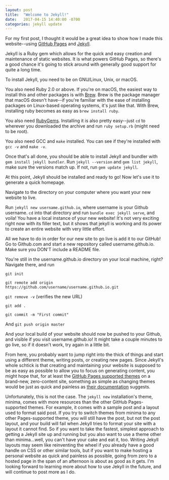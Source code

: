 ```yaml
---
layout: post
title:  "Welcome to Jekyll!"
date:   2017-04-15 14:40:00 -0700
categories: jekyll update
---
```


[brew]: https://brew.sh/
[github-pages]: https://pages.github.com/
[jekyll]: https://jekyllrb.com/
[ruby-gems]: https://rubygems.org/pages/download
[github-pages-themes]: https://pages.github.com/themes/
[jekyll-install-theme]: https://jekyllrb.com/docs/themes/#installing-a-theme

For my first post, I thought it would be a great idea to show how I made this
website--using [GitHub Pages][github-pages] and [Jekyll][jekyll].


Jekyll is a Ruby gem which allows for the quick and easy creation and maintenance
of static websites. It is what powers GitHub Pages, so there's a good chance it's
going to stick around with generally good support for quite a long time.

To install Jekyll, you need to be on GNU/Linux, Unix, or macOS.

You also need Ruby 2.0 or above. If you're on macOS, the easiest way to install
this and other packages is with [Brew][brew]. Brew is the package manager that
macOS doesn't have--if you're familiar with the ease of installing packages on
Linux-based operating systems, it's just like that. With Brew, installing ruby
becomes as easy as `brew install ruby`.

You also need [RubyGems][ruby-gems]. Installing it is also pretty easy--just
`cd` to wherever you downloaded the archive and run `ruby setup.rb` (might need to
be root).

You also need GCC and `make` installed. You can see if they're installed with
`gcc -v` and `make -v`.

Once that's all done, you should be able to install Jekyll and bundler with
`gem install jekyll bundler`. Run `jekyll --version` and `gem list jekyll`,
make sure the versions match up. If not, run `gem update jekyll`.

At this point, Jekyll should be installed and ready to go! Now let's use it to
generate a quick homepage.

Navigate to the directory on your computer where you want your new website to live.

Run `jekyll new username.github.io`, where username is your Github username. `cd`
into that directory and run `bundle exec jekyll serve`, and voila! You have a local instance
of your new website! It's not very exciting right now with its filler text, but it
shows that jekyll is working and its power to create an entire website with very
little effort.

All we have to do in order for our new site to go live is add it to our GitHub!
Go to Github.com and start a new repository called username.github.io. Make sure
you DON'T include a README file.

You're still in the username.github.io directory on your local machine, right?
Navigate there, and run

`git init`

`git remote add origin https://github.com/username/username.github.io.git`

`git remove -v` (verifies the new URL)

`git add .`

`git commit -m "First commit"`

And `git push origin master`

And your local build of your website should now be pushed to your Github, and
visible if you visit username.github.io! It might take a couple minutes to go live,
so if it doesn't work, try again in a little bit.

From here, you probably want to jump right into the thick of things and start
using a different theme, writing posts, or creating new pages. Since Jekyll's
whole schtick is that creating and maintaining your website is supposed to be as
easy as possible to allow you to focus on generating content, you might hope that,
for at least the [GitHub Pages supported themes][github-pages-themes] on a
brand-new, zero-content site, something as simple as changing themes would be
just as quick and painless as [their documentation][jekyll-install-theme] suggests.

Unfortunately, this is not the case. The `jekyll new` installation's theme,
minima, comes with more resources than the other GitHub Pages-supported themes.
For example, it comes with a sample post and a layout used to format said post.
If you try to switch themes from minima to any other Pages-supported theme, you
will still have the post, but not the post layout, and your build will fail when
Jekyll tries to format your site with a layout it cannot find.  So if you want
to take the fastest, simplest approach to getting a Jekyll site up and running
but you also want to use a theme other than minima...well, you can't have your
cake and eat it, too. Writing Jekyll layouts may seem like reinventing the wheel
if you already have a good handle on CSS or other similar tools, but if you want
to make hosting a personal website as quick and painless as possible, going
from zero to a hosted page in the span of an afternoon is about as good as it
gets. I'm looking forward to learning more about how to use Jekyll in the future,
and will continue to post more as I do.
